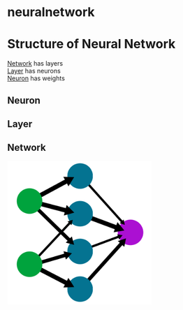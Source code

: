 # neuralnetwork
# Structure of Neural Network

[Network](#Network) has layers<br>
[Layer](#Layer) has neurons<br>
[Neuron](#Neuron) has weights<br>

## Neuron

## Layer

## Network

<img src="images/network.png" alt="drawing" width="330" hight="440"/>


